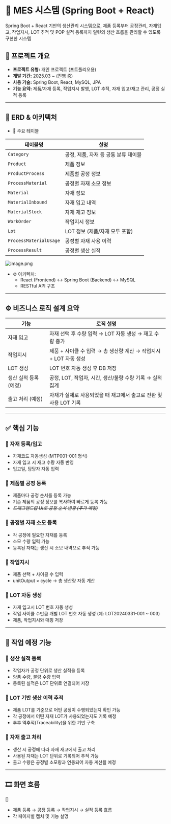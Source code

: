 # 🍞 MES 시스템 (Spring Boot + React)

Spring Boot + React 기반의 생산관리 시스템으로, 
제품 등록부터 공정관리, 자재입고, 작업지시, LOT 추적 및 POP 실적 등록까지 일련의 생산 흐름을 관리할 수 있도록 구현한 시스템

## 📌 프로젝트 개요

- **프로젝트 유형:** 개인 프로젝트 (포트폴리오용)
- **개발 기간:** 2025.03 ~ (진행 중)
- **사용 기술:** Spring Boot, React, MySQL, JPA
- **기능 요약:** 제품/자재 등록, 작업지시 발행, LOT 추적, 자재 입고/재고 관리, 공정 실적 등록

---

## 🧱 ERD & 아키텍처

- 📌 주요 테이블

| 테이블명 | 설명 |
| --- | --- |
| `Category` | 공정, 제품, 자재 등 공통 분류 테이블 |
| `Product` | 제품 정보 |
| `ProductProcess` | 제품별 공정 정보 |
| `ProcessMaterial` | 공정별 자재 소모 정보 |
| `Material` | 자재 정보 |
| `MaterialInbound` | 자재 입고 내역 |
| `MaterialStock` | 자재 재고 정보 |
| `WorkOrder` | 작업지시 정보 |
| `Lot` | LOT 정보 (제품/자재 모두 포함) |
| `ProcessMaterialUsage` | 공정별 자재 사용 이력 |
| `ProcessResult` | 공정별 생산 실적 |

![image.png](attachment:65e6f1ea-98df-4a3f-a7aa-6fcc2d5d7bb8:image.png)

- ⚙️ 아키텍처:
    - React (Frontend) ↔ Spring Boot (Backend) ↔ MySQL
    - RESTful API 구조

---

## ⚙️ 비즈니스 로직 설계 요약

| 기능 | 로직 설명 |
| --- | --- |
| 자재 입고 | 자재 선택 후 수량 입력 →  LOT 자동 생성 →  재고 수량 증가 |
| 작업지시 | 제품 + 사이클 수 입력 → 총 생산량 계산 → 작업지시 + LOT 자동 생성 |
| LOT 생성 | LOT 번호 자동 생성 후 DB 저장  |
| 생산 실적 등록 (예정) | 공정, LOT, 작업자, 시간, 생산/불량 수량 기록 → 실적 집계 |
| 출고 처리 (예정) | 자재가 실제로 사용되었을 때 재고에서 출고로 전환 및 사용 LOT 기록 |

---

## ✅ 핵심 기능

### 🔹 자재 등록/입고

- 자재코드 자동생성 (MTP001-001 형식)
- 자재 입고 시 재고 수량 자동 반영
- 입고일, 담당자 자동 입력

### 🔹 제품별 공정 등록

- 제품마다 공정 순서를 등록 가능
- 기존 제품의 공정 정보를 복사하여 빠르게 등록 가능
- *~~드래그앤드랍 UI로 공정 순서 변경 (추가 예정)~~*

### 🔹 공정별 자재 소모 등록

- 각 공정에 필요한 자재를 등록
- 소모 수량 입력 가능
- 등록된 자재는 생산 시 소모 내역으로 추적 가능

### 🔹 작업지시

- 제품 선택 + 사이클 수 입력
- unitOutput × cycle → 총 생산량 자동 계산

### 🔹 LOT 자동 생성

- 자재 입고시 LOT 번호 자동 생성
- 작업 사이클 수만큼 개별 LOT 번호 자동 생성 (예: LOT20240331-001 ~ 003)
- 제품, 작업지시와 매핑 저장

---

## 🔄 작업 예정 기능

### 🔹 생산 실적 등록

- 작업자가 공정 단위로 생산 실적을 등록
- 양품 수량, 불량 수량 입력
- 등록된 실적은 LOT 단위로 연결되어 저장

### 🔹 LOT 기반 생산 이력 추적

- 제품 LOT를 기준으로 어떤 공정이 수행되었는지 확인 가능
- 각 공정에서 어떤 자재 LOT가 사용되었는지도 기록 예정
- 추후 역추적(Traceability)을 위한 기반 구축

### 🔹 자재 출고 처리

- 생산 시 공정에 따라 자재 재고에서 출고 처리
- 사용된 자재는 LOT 단위로 기록되어 추적 가능
- 출고 수량은 공정별 소모량과 연동되어 자동 계산될 예정

---

## 🎞️ 화면 흐름

[]

- 제품 등록 → 공정 등록 → 작업지시 → 실적 등록 흐름
- 각 페이지별 캡처 및 기능 설명
